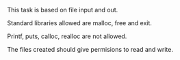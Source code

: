 This task is based on file input and out. 

Standard libraries allowed are malloc, free and exit.

Printf, puts, calloc, realloc are not allowed.

The files created should give permisions to read and write.
